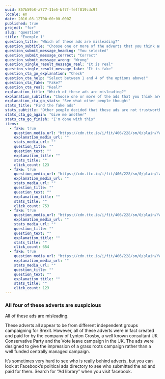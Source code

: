 ```yaml
---
uuid: 857b59b8-a777-11e5-bf7f-feff819cdc9f
locale: en
date: 2016-03-12T00:00:00.000Z
published: true
project: "for"
slug: "question"
title: "Exemple 1"
question_title: "Which of these ads are misleading?"
question_subtitle: "Choose one or more of the adverts that you think are suspicious"
question_submit_message_heading: "You selected"
question_submit_message_correct: "Correct"
question_submit_message_wrong: "Wrong"
question_single_result_message_real: "It is real"
question_single_result_message_fake: "It is fake"
question_cta_go_explanation: "Check"
question_cta_help: "Select between 1 and 4 of the options above!"
question_cta_fake: "Fake?"
question_cta_real: "Real?"
explanation_title: "Which of these ads are misleading?"
explanation_subtitle: "Choose one or more of the ads that you think are suspicious"
explanation_cta_go_stats: "See what other people thought"
stats_title: "Find the fake ads"
stats_subtitle: "Other people decided that these ads are not trustworthy"
stats_cta_go_again: "Give me another"
stats_cta_go_finish: "I'm done with this"
items:
  - fake: true
    question_media_url: "https://cdn.ttc.io/i/fit/406/228/sm/0/plain/fake-or-real-news-edition/q1_1.png"
    explanation_media_url: ""
    stats_media_url: ""
    question_title: ""
    question_text: ""
    explanation_title: ""
    stats_title: ""
    click_count: 123
  - fake: true
    question_media_url: "https://cdn.ttc.io/i/fit/406/228/sm/0/plain/fake-or-real-news-edition/q1_2.png"
    explanation_media_url: ""
    stats_media_url: ""
    question_title: ""
    question_text: ""
    explanation_title: ""
    stats_title: ""
    click_count: 753
  - fake: true
    question_media_url: "https://cdn.ttc.io/i/fit/406/228/sm/0/plain/fake-or-real-news-edition/q1_3.png"
    explanation_media_url: ""
    stats_media_url: ""
    question_title: ""
    question_text: ""
    explanation_title: ""
    stats_title: ""
    click_count: 654
  - fake: true
    question_media_url: "https://cdn.ttc.io/i/fit/406/228/sm/0/plain/fake-or-real-news-edition/q1_4.png"
    explanation_media_url: ""
    stats_media_url: ""
    question_title: ""
    question_text: ""
    explanation_title: ""
    stats_title: ""
    click_count: 123
---
```

### All four of these adverts are suspicious

All of these ads are misleading. 

These adverts all appear to be from different independent groups campaigning for Brexit. 
However, all of these adverts were in fact created and paid for by the company of Lynton Crosby, a well known consultant UK Conservative Party and the Vote leave campaign in the UK. 
The ads were designed to give the impression of a grass roots campaign rather than a well funded centrally managed campaign.

It’s sometimes very hard to see who is really behind adverts, but you can look at Facebook’s political ads directory to see who submitted the ad and paid for them. Search for “Ad library” when you visit facebook. 

